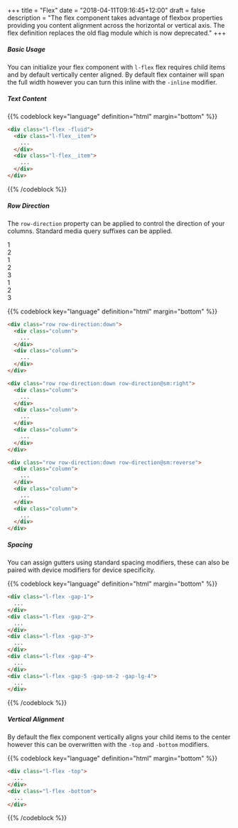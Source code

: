 +++
title = "Flex"
date = "2018-04-11T09:16:45+12:00"
draft = false
description = "The flex component takes advantage of flexbox properties providing you content alignment across the horizontal or vertical axis. The flex definition replaces the old flag module which is now deprecated."
+++

##### Basic Usage

You can initialize your flex component with `l-flex` flex requires child items and by default vertically center aligned. By default flex container will span the full width however you can turn this inline with the `-inline` modifier.

<div class="u-fill-shade-light u-pad-tight margin-bottom:2">
  <div class="l-flex -gap-2 -inline">
    <div class="l-flex__item">
      <span class="s-thumb -round u-fill-brand"></span>
    </div>
    <div class="l-flex__item">
      <h5 class="font -medium">Text Content</h5>
    </div>
  </div>
</div>

{{% codeblock key="language" definition="html" margin="bottom" %}}
```html
<div class="l-flex -fluid">
  <div class="l-flex__item">
    ...
  </div>
  <div class="l-flex__item">
    ...
  </div>
</div>
```
{{% /codeblock %}}

##### Row Direction

The `row-direction` property can be applied to control the direction of your columns. Standard media query suffixes can be applied.

<div class="row row-direction:down row-gutter:1 margin-bottom:2 align:center color:white">
  <div class="column">
    <div class="padding:1 fill:blue-l2">
      1
    </div>
  </div>
  <div class="column">
    <div class="padding:1 fill:blue">
      2
    </div>
  </div>
</div>

<div class="row row-direction:down row-direction@sm:right row-gutter:2 margin-bottom:2 align:center color:white">
  <div class="column">
    <div class="padding:1 fill:blue-l2">
      1
    </div>
  </div>
  <div class="column">
    <div class="padding:1 fill:blue">
      2
    </div>
  </div>
  <div class="column">
    <div class="padding:1 fill:blue">
      3
    </div>
  </div>
</div>

<div class="row row-direction:down row-direction@sm:reverse row-gutter:2 margin-bottom:2 align:center color:white">
  <div class="column">
    <div class="padding:1 fill:blue-l2">
      1
    </div>
  </div>
  <div class="column">
    <div class="padding:1 fill:blue">
      2
    </div>
  </div>
  <div class="column">
    <div class="padding:1 fill:blue">
      3
    </div>
  </div>
</div>


{{% codeblock key="language" definition="html" margin="bottom" %}}
```html
<div class="row row-direction:down">
  <div class="column">
    ...
  </div>
  <div class="column">
    ...
  </div>
</div>

<div class="row row-direction:down row-direction@sm:right">
  <div class="column">
    ...
  </div>
  <div class="column">
    ...
  </div>
  <div class="column">
    ...
  </div>
</div>

<div class="row row-direction:down row-direction@sm:reverse">
  <div class="column">
    ...
  </div>
  <div class="column">
    ...
  </div>
  <div class="column">
    ...
  </div>
</div>

```

##### Spacing

You can assign gutters using standard spacing modifiers, these can also be paired with device modifiers for device specificity.

<div class="l-flex -gap-1 margin-bottom:2">
  <div class="l-flex__item">
    <span class="s-thumb -round u-fill-brand"></span>
  </div>
  <div class="l-flex__item">
    <span class="s-thumb -size-2 -sharp u-fill-accent"></span>
  </div>
</div>

<div class="l-flex -gap-2 margin-bottom:2">
  <div class="l-flex__item">
    <span class="s-thumb -round u-fill-brand"></span>
  </div>
  <div class="l-flex__item">
    <span class="s-thumb -size-2 -sharp u-fill-accent"></span>
  </div>
</div>

<div class="l-flex -gap-3 margin-bottom:2">
  <div class="l-flex__item">
    <span class="s-thumb -round u-fill-brand"></span>
  </div>
  <div class="l-flex__item">
    <span class="s-thumb -size-2 -sharp u-fill-accent"></span>
  </div>
</div>

<div class="l-flex -gap-4 margin-bottom:2">
  <div class="l-flex__item">
    <span class="s-thumb -round u-fill-brand"></span>
  </div>
  <div class="l-flex__item">
    <span class="s-thumb -size-2 -sharp u-fill-accent"></span>
  </div>
</div>

<div class="l-flex -gap-5 margin-bottom:2">
  <div class="l-flex__item">
    <span class="s-thumb -round u-fill-brand"></span>
  </div>
  <div class="l-flex__item">
    <span class="s-thumb -size-2 -sharp u-fill-accent"></span>
  </div>
</div>

{{% codeblock key="language" definition="html" margin="bottom" %}}
```html
<div class="l-flex -gap-1">
  ...
</div>
<div class="l-flex -gap-2">
  ...
</div>
<div class="l-flex -gap-3">
  ...
</div>
<div class="l-flex -gap-4">
  ...
</div>
<div class="l-flex -gap-5 -gap-sm-2 -gap-lg-4">
  ...
</div>
```
{{% /codeblock %}}


##### Vertical Alignment

By default the flex component vertically aligns your child items to the center however this can be overwritten with the `-top` and `-bottom` modifiers.

{{% codeblock key="language" definition="html" margin="bottom" %}}
```html
<div class="l-flex -top">
  ...
</div>
<div class="l-flex -bottom">
  ...
</div>
```
{{% /codeblock %}}
